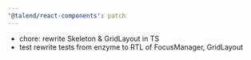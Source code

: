 ```yaml
---
'@talend/react-components': patch
---
```


- chore: rewrite Skeleton & GridLayout in TS
- test rewrite tests from enzyme to RTL of FocusManager, GridLayout